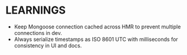# LEARNINGS

- Keep Mongoose connection cached across HMR to prevent multiple connections in dev.
- Always serialize timestamps as ISO 8601 UTC with milliseconds for consistency in UI and docs.
